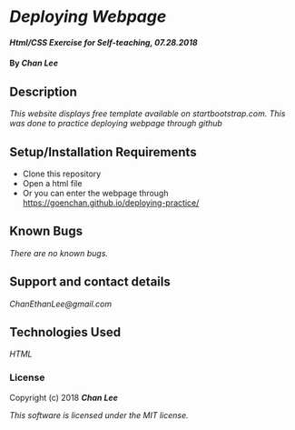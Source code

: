 # _Deploying Webpage_

#### _Html/CSS Exercise for Self-teaching, 07.28.2018_

#### By _**Chan Lee**_

## Description

_This website displays free template available on startbootstrap.com. This was done to practice deploying webpage through github_

## Setup/Installation Requirements

* Clone this repository
* Open a html file
* Or you can enter the webpage through https://goenchan.github.io/deploying-practice/

## Known Bugs

_There are no known bugs._

## Support and contact details

_ChanEthanLee@gmail.com_

## Technologies Used

_HTML_

### License

Copyright (c) 2018 **_Chan Lee_**

*This software is licensed under the MIT license.*
